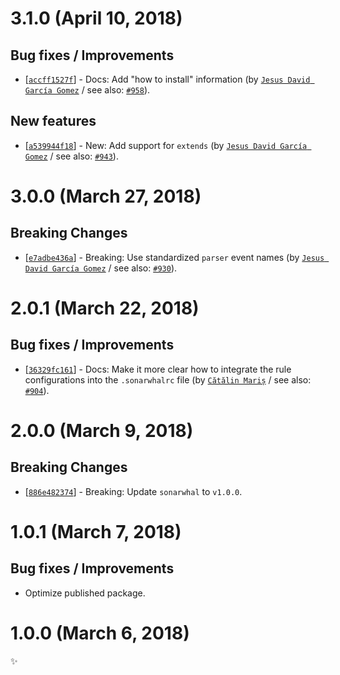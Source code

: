 # 3.1.0 (April 10, 2018)

## Bug fixes / Improvements

* [[`accff1527f`](https://github.com/sonarwhal/sonarwhal/commit/accff1527f07e4cb932cb79bf90ceadacbef0620)] - Docs: Add "how to install" information (by [`Jesus David García Gomez`](https://github.com/sarvaje) / see also: [`#958`](https://github.com/sonarwhal/sonarwhal/issues/958)).

## New features

* [[`a539944f18`](https://github.com/sonarwhal/sonarwhal/commit/a539944f18a5bb37cc6e776d041e784b4d4e3765)] - New: Add support for `extends` (by [`Jesus David García Gomez`](https://github.com/sarvaje) / see also: [`#943`](https://github.com/sonarwhal/sonarwhal/issues/943)).


# 3.0.0 (March 27, 2018)

## Breaking Changes

* [[`e7adbe436a`](https://github.com/sonarwhal/sonarwhal/commit/e7adbe436aaf29db4f09639031c7d4c0659225bf)] - Breaking: Use standardized `parser` event names (by [`Jesus David García Gomez`](https://github.com/sarvaje) / see also: [`#930`](https://github.com/sonarwhal/sonarwhal/issues/930)).


# 2.0.1 (March 22, 2018)

## Bug fixes / Improvements

* [[`36329fc161`](https://github.com/sonarwhal/sonarwhal/commit/36329fc161d90e8cf1b593d6fcde7262f3ceabae)] - Docs: Make it more clear how to integrate the rule configurations into the `.sonarwhalrc` file (by [`Cătălin Mariș`](https://github.com/alrra) / see also: [`#904`](https://github.com/sonarwhal/sonarwhal/issues/904)).


# 2.0.0 (March 9, 2018)

## Breaking Changes

* [[`886e482374`](https://github.com/sonarwhal/sonarwhal/commit/886e482374239974b06c1dad932a7d3324e9de9a)] - Breaking: Update `sonarwhal` to `v1.0.0`.


# 1.0.1 (March 7, 2018)

## Bug fixes / Improvements

* Optimize published package.


# 1.0.0 (March 6, 2018)

✨

